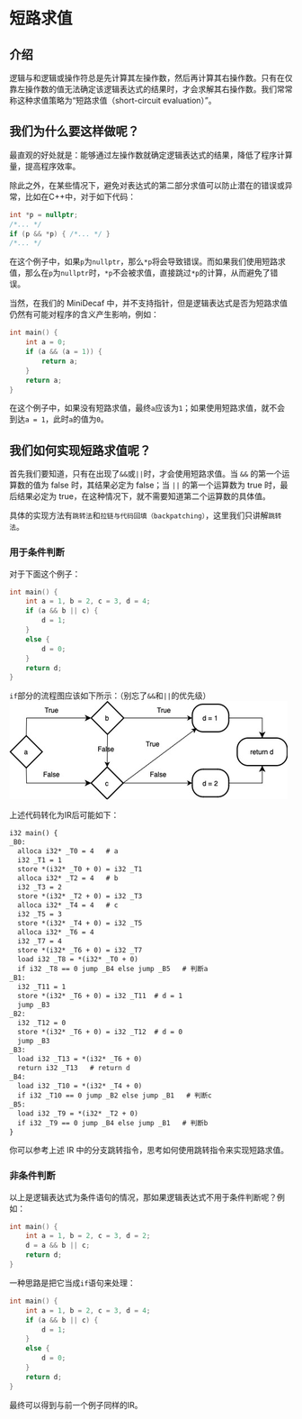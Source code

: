 # 短路求值

## 介绍
逻辑与和逻辑或操作符总是先计算其左操作数，然后再计算其右操作数。只有在仅靠左操作数的值无法确定该逻辑表达式的结果时，才会求解其右操作数。我们常常称这种求值策略为“短路求值（short-circuit evaluation）”。

## 我们为什么要这样做呢？
最直观的好处就是：能够通过左操作数就确定逻辑表达式的结果，降低了程序计算量，提高程序效率。

除此之外，在某些情况下，避免对表达式的第二部分求值可以防止潜在的错误或异常，比如在C++中，对于如下代码：
```cpp
int *p = nullptr;
/*... */
if (p && *p) { /*... */ }
/*... */
```
在这个例子中，如果`p`为`nullptr`，那么`*p`将会导致错误。而如果我们使用短路求值，那么在`p`为`nullptr`时，`*p`不会被求值，直接跳过`*p`的计算，从而避免了错误。

当然，在我们的 MiniDecaf 中，并不支持指针，但是逻辑表达式是否为短路求值仍然有可能对程序的含义产生影响，例如：
```c
int main() {
    int a = 0;
    if (a && (a = 1)) {
        return a;
    }
    return a;
}
```
在这个例子中，如果没有短路求值，最终`a`应该为`1`；如果使用短路求值，就不会到达`a = 1`，此时`a`的值为`0`。

## 我们如何实现短路求值呢？
首先我们要知道，只有在出现了`&&`或`||`时，才会使用短路求值。当 `&&` 的第一个运算数的值为 false 时，其结果必定为 false；当 `||` 的第一个运算数为 true 时，最后结果必定为 true，在这种情况下，就不需要知道第二个运算数的具体值。

具体的实现方法有`跳转法`和`拉链与代码回填（backpatching）`，这里我们只讲解`跳转法`。

### 用于条件判断
对于下面这个例子：
```c
int main() {
    int a = 1, b = 2, c = 3, d = 4;
    if (a && b || c) {
        d = 1;
    }
    else {
        d = 0;
    }
    return d;
}
```
`if`部分的流程图应该如下所示：（别忘了`&&`和`||`的优先级）
![短路求值流程图](short_circuit.jpg)

上述代码转化为IR后可能如下：
```
i32 main() {
_B0:
  alloca i32* _T0 = 4   # a
  i32 _T1 = 1
  store *(i32* _T0 + 0) = i32 _T1
  alloca i32* _T2 = 4   # b
  i32 _T3 = 2
  store *(i32* _T2 + 0) = i32 _T3
  alloca i32* _T4 = 4   # c
  i32 _T5 = 3
  store *(i32* _T4 + 0) = i32 _T5
  alloca i32* _T6 = 4
  i32 _T7 = 4
  store *(i32* _T6 + 0) = i32 _T7
  load i32 _T8 = *(i32* _T0 + 0)
  if i32 _T8 == 0 jump _B4 else jump _B5   # 判断a
_B1:
  i32 _T11 = 1
  store *(i32* _T6 + 0) = i32 _T11  # d = 1
  jump _B3
_B2:
  i32 _T12 = 0
  store *(i32* _T6 + 0) = i32 _T12  # d = 0
  jump _B3
_B3:
  load i32 _T13 = *(i32* _T6 + 0)
  return i32 _T13   # return d
_B4:
  load i32 _T10 = *(i32* _T4 + 0)
  if i32 _T10 == 0 jump _B2 else jump _B1   # 判断c
_B5:
  load i32 _T9 = *(i32* _T2 + 0)
  if i32 _T9 == 0 jump _B4 else jump _B1   # 判断b
}
```
你可以参考上述 IR 中的分支跳转指令，思考如何使用跳转指令来实现短路求值。

### 非条件判断
以上是逻辑表达式为条件语句的情况，那如果逻辑表达式不用于条件判断呢？例如：
```c
int main() {
    int a = 1, b = 2, c = 3, d = 2;
    d = a && b || c;
    return d;
}
```
一种思路是把它当成`if`语句来处理：
```c
int main() {
    int a = 1, b = 2, c = 3, d = 4;
    if (a && b || c) {
        d = 1;
    }
    else {
        d = 0;
    }
    return d;
}
```
最终可以得到与前一个例子同样的IR。